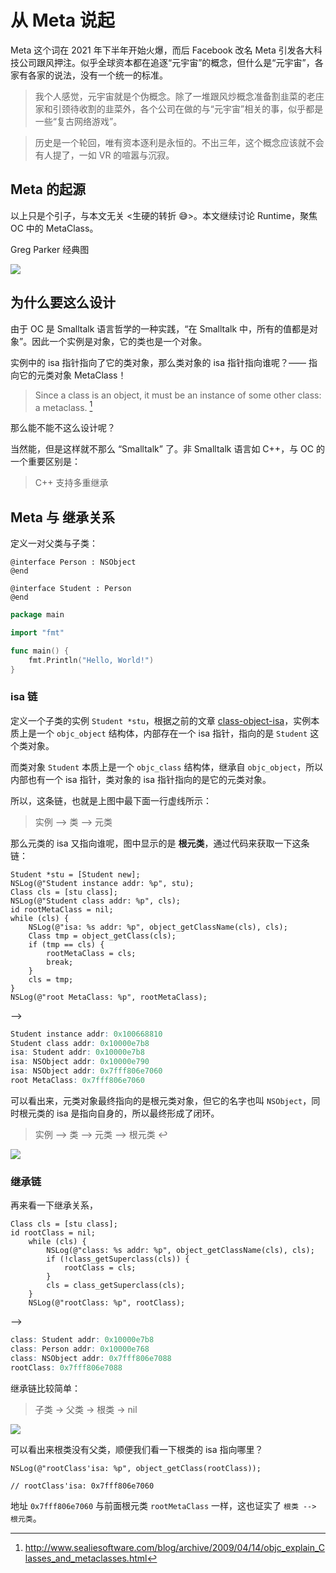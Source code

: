 # 从 Meta 说起


Meta 这个词在 2021 年下半年开始火爆，而后 Facebook 改名 Meta 引发各大科技公司跟风押注。似乎全球资本都在追逐“元宇宙”的概念，但什么是“元宇宙”，各家有各家的说法，没有一个统一的标准。

<!--more-->

> 我个人感觉，元宇宙就是个伪概念。除了一堆跟风炒概念准备割韭菜的老庄家和引颈待收割的韭菜外，各个公司在做的与“元宇宙”相关的事，似乎都是一些“复古网络游戏”。

> 历史是一个轮回，唯有资本逐利是永恒的。不出三年，这个概念应该就不会有人提了，一如 VR 的喧嚣与沉寂。

## Meta 的起源

以上只是个引子，与本文无关 <生硬的转折 😅>。本文继续讨论 Runtime，聚焦 OC 中的 MetaClass。

Greg Parker 经典图

![](https://ryder-1252249141.cos.ap-shanghai.myqcloud.com/uPic/2021-12-23-class-diagram.png)

## 为什么要这么设计

由于 OC 是 Smalltalk 语言哲学的一种实践，“在 Smalltalk 中，所有的值都是对象”。因此一个实例是对象，它的类也是一个对象。

实例中的 isa 指针指向了它的类对象，那么类对象的 isa 指针指向谁呢？—— 指向它的元类对象 MetaClass！

> Since a class is an object, it must be an instance of some other class: a metaclass. [^1]

那么能不能不这么设计呢？

当然能，但是这样就不那么 “Smalltalk” 了。非 Smalltalk 语言如 C++，与 OC 的一个重要区别是：

> C++ 支持多重继承

## Meta 与 继承关系

定义一对父类与子类：

```objc
@interface Person : NSObject
@end

@interface Student : Person
@end
```

```go
package main

import "fmt"

func main() {
	fmt.Println("Hello, World!")
}
```

### isa 链

定义一个子类的实例 `Student *stu`，根据之前的文章 [class-object-isa](./class-object-isa/)，实例本质上是一个 `objc_object` 结构体，内部存在一个 isa 指针，指向的是 `Student` 这个类对象。

而类对象 `Student` 本质上是一个 `objc_class` 结构体，继承自 `objc_object`，所以内部也有一个 isa 指针，类对象的 isa 指针指向的是它的元类对象。

所以，这条链，也就是上图中最下面一行虚线所示：

> 实例 --> 类 --> 元类

那么元类的 isa 又指向谁呢，图中显示的是 **根元类**，通过代码来获取一下这条链：

```objc
Student *stu = [Student new];
NSLog(@"Student instance addr: %p", stu);
Class cls = [stu class];
NSLog(@"Student class addr: %p", cls);
id rootMetaClass = nil;
while (cls) {
    NSLog(@"isa: %s addr: %p", object_getClassName(cls), cls);
    Class tmp = object_getClass(cls);
    if (tmp == cls) {
        rootMetaClass = cls;
        break;
    }
    cls = tmp;
}
NSLog(@"root MetaClass: %p", rootMetaClass);
```

-->

```r
Student instance addr: 0x100668810
Student class addr: 0x10000e7b8
isa: Student addr: 0x10000e7b8
isa: NSObject addr: 0x10000e790
isa: NSObject addr: 0x7fff806e7060
root MetaClass: 0x7fff806e7060
```

可以看出来，元类对象最终指向的是根元类对象，但它的名字也叫 `NSObject`，同时根元类的 isa 是指向自身的，所以最终形成了闭环。

> 实例 --> 类 --> 元类 --> 根元类 ↩️

![](https://ryder-1252249141.cos.ap-shanghai.myqcloud.com/uPic/2022-02-18-hlCbiY.png)

### 继承链

再来看一下继承关系，

```objc
Class cls = [stu class];
id rootClass = nil;
    while (cls) {
        NSLog(@"class: %s addr: %p", object_getClassName(cls), cls);
        if (!class_getSuperclass(cls)) {
            rootClass = cls;
        }
        cls = class_getSuperclass(cls);
    }
    NSLog(@"rootClass: %p", rootClass);
```

-->

```r
class: Student addr: 0x10000e7b8
class: Person addr: 0x10000e768
class: NSObject addr: 0x7fff806e7088
rootClass: 0x7fff806e7088
```

继承链比较简单：

> 子类 -> 父类 -> 根类 -> nil

![](https://ryder-1252249141.cos.ap-shanghai.myqcloud.com/uPic/2022-02-18-3DVEXQ.png)

可以看出来根类没有父类，顺便我们看一下根类的 isa 指向哪里？

```objc
NSLog(@"rootClass'isa: %p", object_getClass(rootClass));

// rootClass'isa: 0x7fff806e7060
```

地址 `0x7fff806e7060` 与前面根元类 `rootMetaClass` 一样，这也证实了 `根类 --> 根元类`。

[^1]: http://www.sealiesoftware.com/blog/archive/2009/04/14/objc_explain_Classes_and_metaclasses.html









